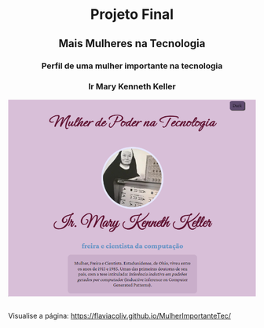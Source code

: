 <h1 align="center"> Projeto Final </h1>

<h2 align="center"> Mais Mulheres na Tecnologia </h2>

<h3 align="center"> Perfil de uma mulher importante na tecnologia </h3>

<h3 align="center"> Ir Mary Kenneth Keller </h3>

<a href="https://flaviacoliv.github.io/MulherImportanteTec/" target="_blank"><img align="center" src="assets/images/Captura de tela 2023-11-23 103602.png"></a>
<br><br>

Visualise a página: https://flaviacoliv.github.io/MulherImportanteTec/
